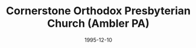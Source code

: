 ---
date: &id001 1995-12-10
end_date: null
location:
  address: 211 W. Butler Pike
  city: Ambler
  state: PA
minister:
- end: 1995-01-01
  name: Bernard J. Stonehouse
  start: 1993-01-01
  type: Organizing Pastor
- end: 2000-01-01
  name: Edward Gross
  start: 1995-01-01
  type: Pastor
- end: 2009-01-01
  name: John Currie
  start: 2005-01-01
  type: Pastor
- end: 2011-01-01
  name: Charles Abbate
  start: 2010-01-01
  type: Pastor
- end: null
  name: Carl Trueman
  start: 2012-01-01
  type: Pastor
- end: 2003-01-01
  name: Michael Obel
  start: 1997-01-01
  type: Associate Pastor
- end: 2005-01-01
  name: Harry R. Buster McLeod Jr
  start: 2003-01-01
  type: Associate Pastor
- end: null
  name: Cecil R. Cris Simpson
  start: 2015-01-01
  type: Associate Pastor
- end: 2012-01-01
  name: Carl Trueman
  start: 2010-01-01
  type: Teacher
- end: 2015-01-01
  name: Cecil R. Cris Simpson
  start: 2013-01-01
  type: Teacher
- end: 2005-01-01
  name: John Currie
  start: 2001-01-01
  type: Supply Pastor
ministers:
- Bernard J. Stonehouse
- Edward Gross
- John Currie
- Charles Abbate
- Carl Trueman
- Michael Obel
- Harry R. Buster McLeod Jr
- Cecil R. Cris Simpson
- Carl Trueman
- Cecil R. Cris Simpson
- John Currie
name: Cornerstone Orthodox Presbyterian Church
names:
- end: 1995-12-10
  name: Gynedd Valley Mission Work
  start: 1993-09-18
- end: null
  name: Cornerstone Orthodox Presbyterian Church
  start: 1995-12-10
origination_date: *id001
raw_data: 'PA Ambler

  Gynedd Valley Mission Work (September 18, 1993-December 10, 1995)

  Cornerstone Orthodox Presbyterian Church (December 10, 1995- )

  (called Gywnedd Valley Orthodox Presbyterian Church (1995-2007)

  211 W. Butler Pike

  Org. Pastor: Bernard J. Stonehouse, 1993-95

  Pastors: Edward Gross, 1995-2000

  John Currie, 2005-9

  Charles Abbate, 2010-11

  Carl Trueman, 2012-

  Assoc. Pastors: Michael Obel, 1997-2003

  Harry R. "Buster" McLeod Jr, 2003-5

  Cecil R. "Cris" Simpson, 2015-

  Teachers: Carl Trueman, 2010-12

  Cecil R. "Cris" Simpson, 2013-15

  Supply: John Currie, 2001-5

  '
received_from: null
states:
- PA
status:
  active: true
  end_date: null
  reason: null
  received_from: null
  withdrawal_to: null
title: Cornerstone Orthodox Presbyterian Church (Ambler PA)
year_established:
- 1995

---